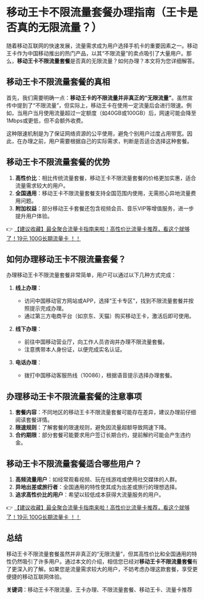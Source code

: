 # 移动王卡不限流量套餐办理指南（王卡是否真的无限流量？）

随着移动互联网的快速发展，流量需求成为用户选择手机卡的重要因素之一。移动王卡作为中国移动推出的热门产品，以其“不限流量”的卖点吸引了大量用户。那么，**移动王卡不限流量套餐**是否真的无限流量？如何办理？本文将为您详细解答。

## 移动王卡不限流量套餐的真相

首先，我们需要明确一点：**移动王卡的不限流量并非真正的“无限流量”**。虽然宣传中提到了“不限流量”，但实际上，移动王卡在使用一定流量后会进行限速。例如，当用户当月使用流量超过一定额度（如40GB或100GB）后，网速可能会降至1Mbps或更低，但不会额外收费。

这种限速机制是为了保证网络资源的公平使用，避免个别用户过度占用带宽。因此，在办理之前，用户需要根据自己的实际需求，判断是否适合选择这种套餐。

## 移动王卡不限流量套餐的优势

1. **高性价比**：相比传统流量套餐，移动王卡不限流量套餐的价格更加实惠，适合流量需求较大的用户。
2. **全国通用**：移动王卡不限流量套餐支持全国范围内使用，无需担心异地流量费用问题。
3. **附加权益**：部分移动王卡套餐还包含视频会员、音乐VIP等增值服务，进一步提升用户体验。

👉 [【建议收藏】最全聚合流量卡指南来啦！高性价比流量卡推荐，看这个就够了！19元 100G长期流量卡 ！！](https://bit.ly/Liuliangka)

## 如何办理移动王卡不限流量套餐？

办理移动王卡不限流量套餐非常简单，用户可以通过以下几种方式完成：

1. **线上办理**：
   - 访问中国移动官方网站或APP，选择“王卡专区”，找到不限流量套餐并按照提示完成办理。
   - 通过第三方电商平台（如京东、天猫）购买移动王卡，激活后即可使用。

2. **线下办理**：
   - 前往中国移动营业厅，向工作人员咨询并办理不限流量套餐。
   - 注意携带本人身份证，以便完成实名认证。

3. **电话办理**：
   - 拨打中国移动客服热线（10086），根据语音提示选择办理套餐。

## 办理移动王卡不限流量套餐的注意事项

1. **套餐内容**：不同地区的移动王卡不限流量套餐可能存在差异，建议办理前仔细阅读套餐详情。
2. **限速规则**：了解套餐的限速规则，避免因流量超额导致网速下降。
3. **合约期限**：部分套餐可能要求用户签订长期合约，提前解约可能会产生违约金。

## 移动王卡不限流量套餐适合哪些用户？

1. **高频流量用户**：如经常观看视频、玩在线游戏或使用社交媒体的人群。
2. **异地出差或旅行者**：全国通用的特性使其成为出差或旅行的理想选择。
3. **追求高性价比的用户**：希望以较低成本获得大流量服务的用户。

👉 [【建议收藏】最全聚合流量卡指南来啦！高性价比流量卡推荐，看这个就够了！19元 100G长期流量卡 ！！](https://bit.ly/Liuliangka)

## 总结

移动王卡不限流量套餐虽然并非真正的“无限流量”，但其高性价比和全国通用的特性仍然吸引了许多用户。通过本文的介绍，相信您已经对**移动王卡不限流量套餐**有了更深入的了解。如果您是流量需求较大的用户，不妨考虑办理这款套餐，享受更便捷的移动互联网体验。

**关键词**：移动王卡不限流量、王卡办理、不限流量套餐、移动王卡、流量卡推荐